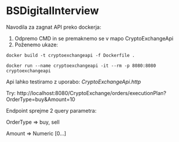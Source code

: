 # BSDigitalInterview

Navodila za zagnat API preko dockerja:

1. Odpremo CMD in se premaknemo se v mapo CryptoExchangeApi
2. Poženemo ukaze:

`docker build -t cryptoexchangeapi -f Dockerfile .`

`docker run --name cryptoexchangeapi -it --rm -p 8080:8080 cryptoexchangeapi 
`

Api lahko testiramo z uporabo:
_CryptoExchangeApi.http_

Try: http://localhost:8080/CryptoExchange/orders/executionPlan?OrderType=buy&Amount=10

Endpoint sprejme 2 query parametra:

OrderType => buy, sell

Amount => Numeric [0...]